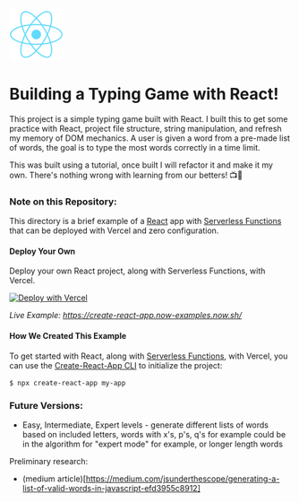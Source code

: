 ![React Logo](https://github.com/vercel/vercel/blob/master/packages/frameworks/logos/react.svg)

# Building a Typing Game with React! 

This project is a simple typing game built with React. I built this to get some practice with React, project file structure, string manipulation, and refresh my memory of DOM mechanics. A user is given a word from a pre-made list of words, the goal is to type the most words correctly in a time limit. 

This was built using a tutorial, once built I will refactor it and make it my own. There's nothing wrong with learning from our betters! 📺🏫


### Note on this Repository:

This directory is a brief example of a [React](https://reactjs.org/) app with [Serverless Functions](https://vercel.com/docs/v2/serverless-functions/introduction) that can be deployed with Vercel and zero configuration.

#### Deploy Your Own

Deploy your own React project, along with Serverless Functions, with Vercel.

[![Deploy with Vercel](https://vercel.com/button)](https://vercel.com/import/project?template=https://github.com/vercel/vercel/tree/main/examples/create-react-app-functions)

_Live Example: https://create-react-app.now-examples.now.sh/_

#### How We Created This Example

To get started with React, along with [Serverless Functions](https://vercel.com/docs/v2/serverless-functions/introduction), with Vercel, you can use the [Create-React-App CLI](https://reactjs.org/docs/create-a-new-react-app.html#create-react-app) to initialize the project:

```shell
$ npx create-react-app my-app
```

### Future Versions: 

- Easy, Intermediate, Expert levels - generate different lists of words based on included letters, words with x's, p's, q's for example could be in the algorithm for "expert mode" for example, or longer length words 

Preliminary research: 

- (medium article)[https://medium.com/jsunderthescope/generating-a-list-of-valid-words-in-javascript-efd3955c8912]
